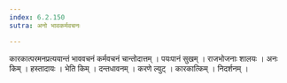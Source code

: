 ```yaml
---
index: 6.2.150
sutra: अनो भावकर्मवचनः

---
```

 कारकात्परमनप्रत्ययान्तं भाववचनं कर्मवचनं चान्तोदात्तम् । पयःपानं सुखम् । राजभोजनाः शालयः । अनः किम् । हस्तादायः । भेति किम् । दन्तधावनम् । करणे ल्युट् । कारकात्किम् । निदर्शनम् ।